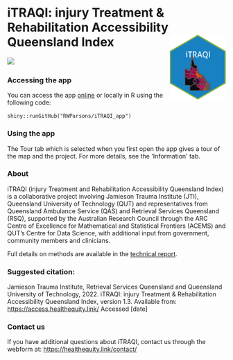 # iTRAQI: injury Treatment & Rehabilitation Accessibility Queensland Index <a href='https://access.healthequity.link/'><img src='www/iTRAQI-hex.png' align="right" height="150" /></a>

<!-- badges: start -->
[![](https://img.shields.io/badge/Shiny-shinyapps.io-blue?style=flat&labelColor=white&logo=RStudio&logoColor=blue)](https://aushsi.shinyapps.io/itraqi_app/)
<!-- badges: end -->

### Accessing the app
You can access the app [online](https://access.healthequity.link/) or locally in R using the following code:

```
shiny::runGitHub("RWParsons/iTRAQI_app")
```

### Using the app
The Tour tab which is selected when you first open the app gives a tour of the map and the project. For more details, see the 'Information' tab.


### About
iTRAQI (injury Treatment and Rehabilitation Accessibility Queensland Index) is a collaborative project involving Jamieson Trauma Institute (JTI), Queensland University of Technology (QUT) and representatives from Queensland Ambulance Service (QAS) and Retrieval Services Queensland (RSQ), supported by the Australian Research Council through the ARC Centre of Excellence for Mathematical and Statistical Frontiers (ACEMS) and QUT’s Centre for Data Science, with additional input from government, community members and clinicians. 

Full details on methods are available in the [technical report](https://eprints.qut.edu.au/235026/).

### Suggested citation:
Jamieson Trauma Institute, Retrieval Services Queensland and Queensland University of Technology, 2022. iTRAQI: injury Treatment & Rehabilitation Accessibility Queensland Index,    version 1.3. Available from: https://access.healthequity.link/ Accessed [date]

### Contact us
If you have additional questions about iTRAQI, contact us through the webform at: https://healthequity.link/contact/ 



